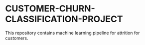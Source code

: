 # CUSTOMER-CHURN-CLASSIFICATION-PROJECT
This repository contains machine learning pipeline for attrition for customers.
